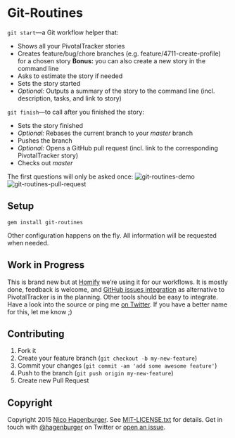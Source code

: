 # Git-Routines

`git start`—a Git workflow helper that:

* Shows all your PivotalTracker stories
* Creates feature/bug/chore branches (e.g. feature/4711-create-profile) for a chosen story
  **Bonus:** you can also create a new story in the command line
* Asks to estimate the story if needed
* Sets the story started
* _Optional:_ Outputs a summary of the story to the command line (incl. description, tasks, and link to story)

`git finish`—to call after you finished the story:

* Sets the story finished
* _Optional:_ Rebases the current branch to your *master* branch
* Pushes the branch
* _Optional:_ Opens a GitHub pull request (incl. link to the corresponding PivotalTracker story)
* Checks out *master*

The first questions will only be asked once:
![git-routines-demo](https://cloud.githubusercontent.com/assets/103399/5758653/6e2229c4-9cc7-11e4-9b49-c05e87817499.png)
![git-routines-pull-request](https://cloud.githubusercontent.com/assets/103399/5758752/5f7af6de-9cc8-11e4-8e04-f968ee6acf94.png)

## Setup

```
gem install git-routines
```

Other configuration happens on the fly. All information will be requested when needed.


## Work in Progress

This is brand new but at [Homify](https://www.homify.co.uk) we’re using it for our workflows. It is mostly done, feedback is welcome, and [GitHub issues integration](https://github.com/hagenburger/git-routines/issues/1) as alternative to PivotalTracker is in the planning. Other tools should be easy to integrate. Have a look into the source or ping me [on Twitter](https://twitter.com/hagenburger). If you have a better name for this, let me know ;)


## Contributing

1. Fork it
2. Create your feature branch (`git checkout -b my-new-feature`)
3. Commit your changes (`git commit -am 'add some awesome feature'`)
4. Push to the branch (`git push origin my-new-feature`)
5. Create new Pull Request


## Copyright

Copyright 2015 [Nico Hagenburger](http://www.hagenburger.net).
See [MIT-LICENSE.txt](MIT-LICENSE.txt) for details.
Get in touch with [@hagenburger](http://twitter.com/hagenburger) on Twitter or [open an issue](https://github.com/hagenburger/git-routines/issues/new).
